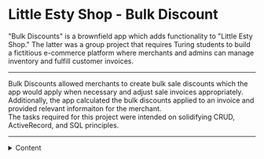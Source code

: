 <a name="readme-top"></a>

# Little Esty Shop - Bulk Discount
"Bulk Discounts" is a brownfield app which adds functionality to "Little Esty Shop." The latter was a group project that requires Turing students to build a fictitious e-commerce platform where merchants and admins can manage inventory and fulfill customer invoices.
<hr> 
Bulk Discounts allowed merchants to create bulk sale discounts which the app would apply when necessary and adjust sale invoices appropriately. 
Additionally, the app calculated the bulk discounts applied to an invoice and provided relevant informaiton for the merchant.
<br>
The tasks required for this project were intended on solidifying CRUD, ActiveRecord, and SQL principles. 

<hr>
<details close>
  <summary>Content</summary>
  <ul list-style-position="inside">
    <li>Specs and Launch Instructions</a></li>
    <li>CRUD</a>
      <ul>
        <li>CRUD Code Example</a></li>
        <li>UX with CRUD</a></li>
      </ul>
    </li>
    <li>Calculations - SQL</a>
      <ul>
        <li>Raw SQL Code</li>
        <li>SQL Query to ActiveRecord Method</a></li>
      </ul>
    </li>
  </ul>
</displays>

<details>
  <summary>Specs and Launch Instructions</summary>
  This app uses the following Ruby & Rails version:<br>
    Ruby 2.7.4<br>
    Rails 5.2.6.2<br>

  <hr>
  To run the app locally run the following 4 commands in your termianl:

    1. Clone the app to your local pc: $ git@github.com:Sergio-Azcona/Bulk_Discounts.git
    2. Set up the Gems & dependencies:  $ bundle install
    3. Database creation: $ rails db:{drop,create,migrage,seed}
    4. Run the server on localhost:3000: $ rails s

  Additionally, you can now run the test suite: $ ```bundle exec rspec spec```
</details>

<p align="right">(<a href="#readme-top">back to top</a>)</p>

<br>
<details>
  <summary>CRUD</summary>
  This app allows for full CRUD functionality. 
  <details>
    <summary>CRUD Code Example</summary>
      Here's an overview using the <i>BulkDiscountsController</i>: <br>
      <img src="app/assets/images/crud/BD_CRUD_index,show,create.png">
      <img src="app/assets/images/crud/BD_Crud_edit_to_private.png">
    <ul>
      <li>Notice that: if a user fails to create or edit a discount, they see a flash message and are returned to the create/edit page. The valid values they previously populated will prepopulate in the related fields</li>
    </ul>
  </details>
  <details>
    <summary>UX with CRUD</summary>
      Fields cannot be left blank. Let us see what the user experience is when they try creating a discount with a blank field:
      <img src="app/assets/images/crud/ux/BD_CRUD_create_attempt.png">
      We are returned to the create page, informed that our attempt to create was unsuccessful, but the values we previously entered do persit!
      <img src="app/assets/images/crud/ux/BD_CRUD_create_failed.png">
      Last, once the user fills in the required field the new discount is created, they are returned to the dashboard, and a success message is displayed
      <img src="app/assets/images/crud/ux/BD_CRUD_create_complete.png">
    </details>
</details>
  <p align="right">(<a href="#readme-top">back to top</a>)</p>
  <br>

<details>
  <summary>Calculations - SQL </summary>
  Only 1 discount <i>could</i> apply to each line item on the invoice: <u>the discount most favorable to the customer</u>. A item could qualify for countless discounts but only the most customer-friendly discount mattered. Or, no discount could apply!
  <details>
    <summary>Raw SQL Code</summary>
    <ul>
      <li>The SQL query had to retrieve all the applicable discounts and return only the 1 discount (most favorable for the customer).<br> 
      Here is what the SQL query looks like
      <img src="app/assets/images/sql/sql_bd_sql_query.png">
      NOTES:
      <li>the invoice_id '5' was used while tinkering with the query; this would become dynamic once the method was complete</li>
      <li><i style="color:dodgerblue;">invoice_items</i> and <i style="color:dodgerblue;">bulk_discounts</i> are in blue text to illistrate which two tables I needed to ultimatly join</li>
      </li>
  </details>
      <hr>
  <details>
    <summary>SQL Query to ActiveRecord Method</summary>
      <li>I leveraged ActiveRecord Associations to draw out relationships that allowed me to join <i style="color:dodgerblue;">invoice_items</i> and <i style="color:dodgerblue;">bulk_discounts</i>,  and create simple database queries.
      <img src="app/assets/images/sql/sql_relationships.png"></li>
      <li>The Association allowed me to link the tables <i style="color:dodgerblue;">invoice_items</i> directly to <i style="color:dodgerblue;">bulk_discount</i>.<br> 
      Within the method I also created the alias <i>discount_amount</i> which is tallied in the sum method on line 23. This was needed to capture the total amount from all the discounts applied on a singel invoice.
      <img src="app/assets/images/sql/sql_discounted_total.png"></li>
    </ul>
  </details>
</details>
<p align="right">(<a href="#readme-top">back to top</a>)</p>